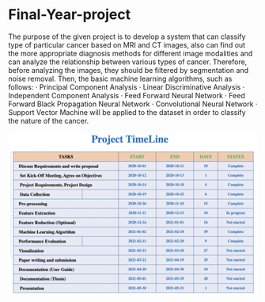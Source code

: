 # Final-Year-project 
The purpose of the given project is to develop a system that can classify type of particular cancer based on MRI and CT images, also can find out the more appropriate diagnosis methods for different image modalities and can analyze the relationship between various types of cancer. Therefore, before analyzing the images, they should be filtered by segmentation and noise removal. Then, the basic machine learning algorithms, such as follows:
· Principal Component Analysis 
· Linear Discriminative Analysis 
· Independent Component Analysis 
· Feed Forward Neural Network 
· Feed Forward Black Propagation Neural Network 
· Convolutional Neural Network 
· Support Vector Machine will be applied to the dataset in order to classify the nature of the cancer.

![alt text](ProjectTimeLine.png?raw=true "TimeLine")
